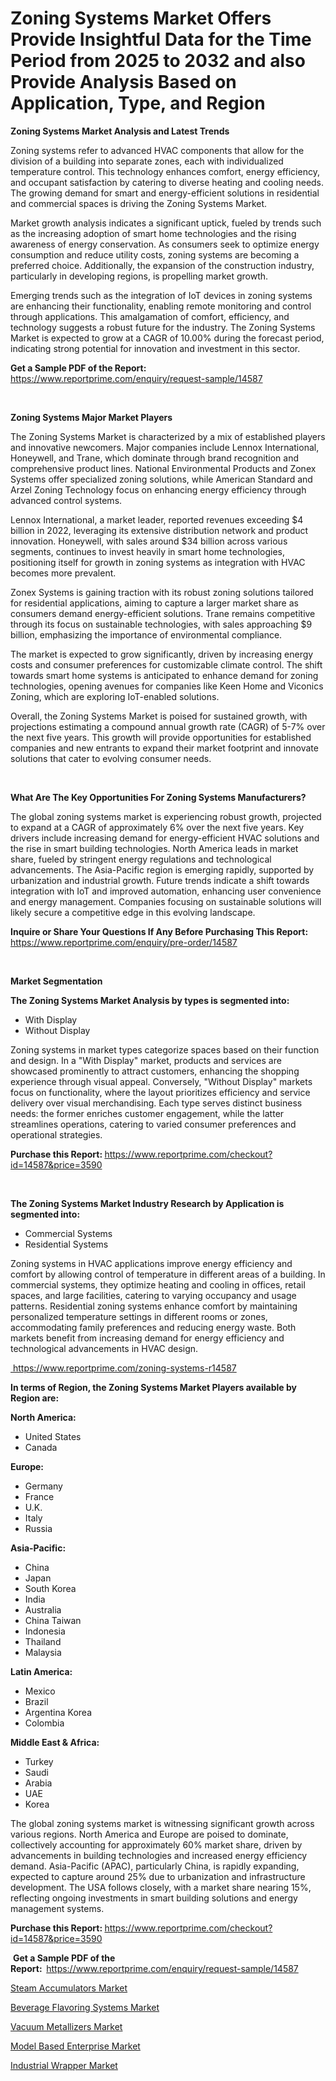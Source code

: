 <p><h1>Zoning Systems Market Offers Provide Insightful Data for the Time Period from 2025 to 2032 and also Provide Analysis Based on Application, Type, and Region</h1></p><p><strong>Zoning Systems Market Analysis and Latest Trends</strong></p>
<p><p>Zoning systems refer to advanced HVAC components that allow for the division of a building into separate zones, each with individualized temperature control. This technology enhances comfort, energy efficiency, and occupant satisfaction by catering to diverse heating and cooling needs. The growing demand for smart and energy-efficient solutions in residential and commercial spaces is driving the Zoning Systems Market.</p><p>Market growth analysis indicates a significant uptick, fueled by trends such as the increasing adoption of smart home technologies and the rising awareness of energy conservation. As consumers seek to optimize energy consumption and reduce utility costs, zoning systems are becoming a preferred choice. Additionally, the expansion of the construction industry, particularly in developing regions, is propelling market growth.</p><p>Emerging trends such as the integration of IoT devices in zoning systems are enhancing their functionality, enabling remote monitoring and control through applications. This amalgamation of comfort, efficiency, and technology suggests a robust future for the industry. The Zoning Systems Market is expected to grow at a CAGR of 10.00% during the forecast period, indicating strong potential for innovation and investment in this sector.</p></p>
<p><strong>Get a Sample PDF of the Report:&nbsp;</strong> <a href="https://www.reportprime.com/enquiry/request-sample/14587?utm_campaign=2566&utm_medium=2&utm_source=Github&utm_content=ia&utm_term=20032025&utm_id=zoning-systems">https://www.reportprime.com/enquiry/request-sample/14587</a></p>
<p>&nbsp;</p>
<p><strong>Zoning Systems Major Market Players</strong></p>
<p><p>The Zoning Systems Market is characterized by a mix of established players and innovative newcomers. Major companies include Lennox International, Honeywell, and Trane, which dominate through brand recognition and comprehensive product lines. National Environmental Products and Zonex Systems offer specialized zoning solutions, while American Standard and Arzel Zoning Technology focus on enhancing energy efficiency through advanced control systems.</p><p>Lennox International, a market leader, reported revenues exceeding $4 billion in 2022, leveraging its extensive distribution network and product innovation. Honeywell, with sales around $34 billion across various segments, continues to invest heavily in smart home technologies, positioning itself for growth in zoning systems as integration with HVAC becomes more prevalent.</p><p>Zonex Systems is gaining traction with its robust zoning solutions tailored for residential applications, aiming to capture a larger market share as consumers demand energy-efficient solutions. Trane remains competitive through its focus on sustainable technologies, with sales approaching $9 billion, emphasizing the importance of environmental compliance.</p><p>The market is expected to grow significantly, driven by increasing energy costs and consumer preferences for customizable climate control. The shift towards smart home systems is anticipated to enhance demand for zoning technologies, opening avenues for companies like Keen Home and Viconics Zoning, which are exploring IoT-enabled solutions.</p><p>Overall, the Zoning Systems Market is poised for sustained growth, with projections estimating a compound annual growth rate (CAGR) of 5-7% over the next five years. This growth will provide opportunities for established companies and new entrants to expand their market footprint and innovate solutions that cater to evolving consumer needs.</p></p>
<p>&nbsp;</p>
<p><strong>What Are The Key Opportunities For Zoning Systems Manufacturers?</strong></p>
<p><p>The global zoning systems market is experiencing robust growth, projected to expand at a CAGR of approximately 6% over the next five years. Key drivers include increasing demand for energy-efficient HVAC solutions and the rise in smart building technologies. North America leads in market share, fueled by stringent energy regulations and technological advancements. The Asia-Pacific region is emerging rapidly, supported by urbanization and industrial growth. Future trends indicate a shift towards integration with IoT and improved automation, enhancing user convenience and energy management. Companies focusing on sustainable solutions will likely secure a competitive edge in this evolving landscape.</p></p>
<p><strong>Inquire or Share Your Questions If Any Before Purchasing This Report:</strong> <a href="https://www.reportprime.com/enquiry/pre-order/14587?utm_campaign=2566&utm_medium=2&utm_source=Github&utm_content=ia&utm_term=20032025&utm_id=zoning-systems">https://www.reportprime.com/enquiry/pre-order/14587</a></p>
<p>&nbsp;</p>
<p><strong>Market Segmentation</strong></p>
<p><strong>The Zoning Systems Market Analysis by types is segmented into:</strong></p>
<p><ul><li>With Display</li><li>Without Display</li></ul></p>
<p><p>Zoning systems in market types categorize spaces based on their function and design. In a "With Display" market, products and services are showcased prominently to attract customers, enhancing the shopping experience through visual appeal. Conversely, "Without Display" markets focus on functionality, where the layout prioritizes efficiency and service delivery over visual merchandising. Each type serves distinct business needs: the former enriches customer engagement, while the latter streamlines operations, catering to varied consumer preferences and operational strategies.</p></p>
<p><strong>Purchase this Report:&nbsp;</strong><a href="https://www.reportprime.com/checkout?id=14587&price=3590&utm_campaign=2566&utm_medium=2&utm_source=Github&utm_content=ia&utm_term=20032025&utm_id=zoning-systems">https://www.reportprime.com/checkout?id=14587&price=3590</a></p>
<p>&nbsp;</p>
<p><strong>The Zoning Systems Market Industry Research by Application is segmented into:</strong></p>
<p><ul><li>Commercial Systems</li><li>Residential Systems</li></ul></p>
<p><p>Zoning systems in HVAC applications improve energy efficiency and comfort by allowing control of temperature in different areas of a building. In commercial systems, they optimize heating and cooling in offices, retail spaces, and large facilities, catering to varying occupancy and usage patterns. Residential zoning systems enhance comfort by maintaining personalized temperature settings in different rooms or zones, accommodating family preferences and reducing energy waste. Both markets benefit from increasing demand for energy efficiency and technological advancements in HVAC design.</p></p>
<p><a href="https://www.reportprime.com/zoning-systems-r14587?utm_campaign=2566&utm_medium=2&utm_source=Github&utm_content=ia&utm_term=20032025&utm_id=zoning-systems">&nbsp;https://www.reportprime.com/zoning-systems-r14587</a></p>
<p><strong>In terms of Region, the Zoning Systems Market Players available by Region are:</strong></p>
<p>
    <p> <strong> North America: </strong>
        <ul>
            <li>United States</li>
            <li>Canada</li>
        </ul>
        </p> 
    <p> <strong> Europe: </strong>
        <ul>
            <li>Germany</li>
            <li>France</li>
            <li>U.K.</li>
            <li>Italy</li>
            <li>Russia</li>
        </ul>
        </p> 
    <p> <strong> Asia-Pacific: </strong>
        <ul>
            <li>China</li>
            <li>Japan</li>
            <li>South Korea</li>
            <li>India</li>
            <li>Australia</li>
            <li>China Taiwan</li>
            <li>Indonesia</li>
            <li>Thailand</li>
            <li>Malaysia</li>
        </ul>
        </p> 
    <p> <strong> Latin America: </strong>
        <ul>
            <li>Mexico</li>
            <li>Brazil</li>
            <li>Argentina Korea</li>
            <li>Colombia</li>
        </ul>
        </p> 
    <p> <strong> Middle East & Africa: </strong>
        <ul>
            <li>Turkey</li>
            <li>Saudi</li>
            <li>Arabia</li>
            <li>UAE</li>
            <li>Korea</li>
        </ul>
    </p>
    </p>
<p><p>The global zoning systems market is witnessing significant growth across various regions. North America and Europe are poised to dominate, collectively accounting for approximately 60% market share, driven by advancements in building technologies and increased energy efficiency demand. Asia-Pacific (APAC), particularly China, is rapidly expanding, expected to capture around 25% due to urbanization and infrastructure development. The USA follows closely, with a market share nearing 15%, reflecting ongoing investments in smart building solutions and energy management systems.</p></p>
<p><strong>Purchase this Report: </strong><a href="https://www.reportprime.com/checkout?id=14587&price=3590&utm_campaign=2566&utm_medium=2&utm_source=Github&utm_content=ia&utm_term=20032025&utm_id=zoning-systems">https://www.reportprime.com/checkout?id=14587&price=3590</a></p>
<p>&nbsp;<strong>Get a Sample PDF of the Report:&nbsp;&nbsp;</strong><a href="https://www.reportprime.com/enquiry/request-sample/14587?utm_campaign=2566&utm_medium=2&utm_source=Github&utm_content=ia&utm_term=20032025&utm_id=zoning-systems">https://www.reportprime.com/enquiry/request-sample/14587</a></p>
<p><strong></strong></p>
<p><p><a href="https://www.linkedin.com/pulse/in-depth-steam-accumulators-report-industry-analysis-xj99e?utm_campaign=2566&utm_medium=2&utm_source=Github&utm_content=ia&utm_term=20032025&utm_id=zoning-systems">Steam Accumulators Market</a></p><p><a href="https://github.com/boitafbg/Market-Research-Report-List-1/blob/main/beverage-flavoring-systems-market.md?utm_campaign=2566&utm_medium=2&utm_source=Github&utm_content=ia&utm_term=20032025&utm_id=zoning-systems">Beverage Flavoring Systems Market</a></p><p><a href="https://www.linkedin.com/pulse/vacuum-metallizers-market-revolution-2025-2032-trends-shaping-ktwff?utm_campaign=2566&utm_medium=2&utm_source=Github&utm_content=ia&utm_term=20032025&utm_id=zoning-systems">Vacuum Metallizers Market</a></p><p><a href="https://github.com/klindsey95/Market-Research-Report-List-1/blob/main/model-based-enterprise-market.md?utm_campaign=2566&utm_medium=2&utm_source=Github&utm_content=ia&utm_term=20032025&utm_id=zoning-systems">Model Based Enterprise Market</a></p><p><a href="https://www.linkedin.com/pulse/navigating-industrial-wrapper-market-incorporating-trends-w5mze?utm_campaign=2566&utm_medium=2&utm_source=Github&utm_content=ia&utm_term=20032025&utm_id=zoning-systems">Industrial Wrapper Market</a></p></p>